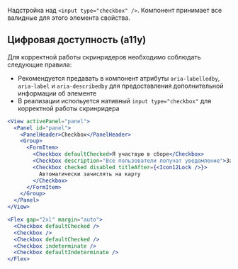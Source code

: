 Надстройка над `<input type="checkbox" />`. Компонент принимает все валидные для этого элемента свойства.

## Цифровая доступность (a11y)

Для корректной работы скринридеров необходимо соблюдать следующие правила:

- Рекомендуется предавать в компонент атрибуты `aria-labelledby`, `aria-label` и `aria-describedby` для предоставления
  дополнительной информации об элементе
- В реализации испольуется нативный `input type="checkbox"` для корректной работы скринридера

```jsx
<View activePanel="panel">
  <Panel id="panel">
    <PanelHeader>Checkbox</PanelHeader>
    <Group>
      <FormItem>
        <Checkbox defaultChecked>Я участвую в сборе</Checkbox>
        <Checkbox description="Все пользователи получат уведомление">Закрепить сообщение</Checkbox>
        <Checkbox checked disabled titleAfter={<Icon12Lock />}>
          Автоматически зачислять на карту
        </Checkbox>
      </FormItem>
    </Group>
  </Panel>
</View>
```

```jsx { "props": { "layout": false, "iframe": false } }
<Flex gap="2xl" margin="auto">
  <Checkbox defaultChecked />
  <Checkbox />
  <Checkbox defaultChecked />
  <Checkbox indeterminate />
  <Checkbox defaultIndeterminate />
</Flex>
```
